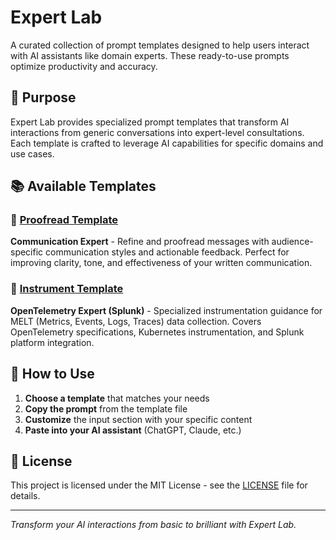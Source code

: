 # Expert Lab

A curated collection of prompt templates designed to help users interact with AI assistants like domain experts. These ready-to-use prompts optimize productivity and accuracy.

## 🎯 Purpose

Expert Lab provides specialized prompt templates that transform AI interactions from generic conversations into expert-level consultations. Each template is crafted to leverage AI capabilities for specific domains and use cases.

## 📚 Available Templates

### 📝 [Proofread Template](templates/proofread.md)
**Communication Expert** - Refine and proofread messages with audience-specific communication styles and actionable feedback. Perfect for improving clarity, tone, and effectiveness of your written communication.

### 🔧 [Instrument Template](templates/instrument.md)
**OpenTelemetry Expert (Splunk)** - Specialized instrumentation guidance for MELT (Metrics, Events, Logs, Traces) data collection. Covers OpenTelemetry specifications, Kubernetes instrumentation, and Splunk platform integration.

## 🚀 How to Use

1. **Choose a template** that matches your needs
2. **Copy the prompt** from the template file
3. **Customize** the input section with your specific content
4. **Paste into your AI assistant** (ChatGPT, Claude, etc.)

## 📄 License

This project is licensed under the MIT License - see the [LICENSE](LICENSE) file for details.

---

*Transform your AI interactions from basic to brilliant with Expert Lab.*
